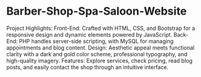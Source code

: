 # Barber-Shop-Spa-Saloon-Website
Project Highlights:  Front-End: Crafted with HTML, CSS, and Bootstrap for a responsive design and dynamic elements powered by JavaScript. Back-End: PHP handles server-side scripting, with MySQL for managing appointments and blog content. Design: Aesthetic appeal meets functional clarity with a dark and gold color scheme, professional typography, and high-quality imagery. Features: Explore services, check pricing, read blog posts, and easily contact the shop through an intuitive interface.
